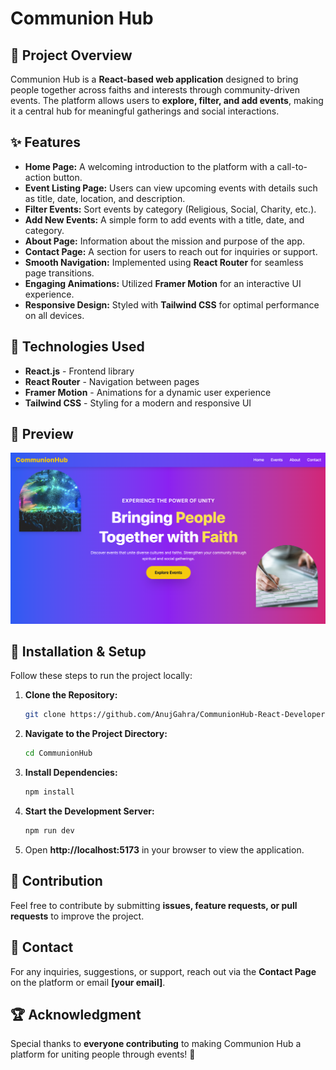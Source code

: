 # Communion Hub

## 📌 Project Overview
Communion Hub is a **React-based web application** designed to bring people together across faiths and interests through community-driven events. The platform allows users to **explore, filter, and add events**, making it a central hub for meaningful gatherings and social interactions.

## ✨ Features
- **Home Page:** A welcoming introduction to the platform with a call-to-action button.
- **Event Listing Page:** Users can view upcoming events with details such as title, date, location, and description.
- **Filter Events:** Sort events by category (Religious, Social, Charity, etc.).
- **Add New Events:** A simple form to add events with a title, date, and category.
- **About Page:** Information about the mission and purpose of the app.
- **Contact Page:** A section for users to reach out for inquiries or support.
- **Smooth Navigation:** Implemented using **React Router** for seamless page transitions.
- **Engaging Animations:** Utilized **Framer Motion** for an interactive UI experience.
- **Responsive Design:** Styled with **Tailwind CSS** for optimal performance on all devices.

## 🚀 Technologies Used
- **React.js** - Frontend library
- **React Router** - Navigation between pages
- **Framer Motion** - Animations for a dynamic user experience
- **Tailwind CSS** - Styling for a modern and responsive UI

## 📸 Preview

![CommunionHub](CommunionHub.png)

## 🔧 Installation & Setup
Follow these steps to run the project locally:

1. **Clone the Repository:**
   ```bash
   git clone https://github.com/AnujGahra/CommunionHub-React-Developer.git
   ```
2. **Navigate to the Project Directory:**
   ```bash
   cd CommunionHub
   ```
3. **Install Dependencies:**
   ```bash
   npm install
   ```
4. **Start the Development Server:**
   ```bash
   npm run dev
   ```
5. Open **http://localhost:5173** in your browser to view the application.

## 🤝 Contribution
Feel free to contribute by submitting **issues, feature requests, or pull requests** to improve the project.

## 📩 Contact
For any inquiries, suggestions, or support, reach out via the **Contact Page** on the platform or email **[your email]**.

## 🏆 Acknowledgment
Special thanks to **everyone contributing** to making Communion Hub a platform for uniting people through events! 🎉
